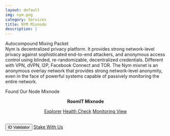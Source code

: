 ```yaml
---
layout: default
img: nym.png
category: Services
title: NYM Mixnode
description: |
---
```

<div class="col-8">
<span class="badge badge-primary">Autocompound </span>
<span class="badge badge-primary">Mixing Packet  </span>
</div>
Nym is decentralized privacy platform. It provides strong network-level privacy against sophisticated end-to-end attackers, and anonymous access control using blinded, re-randomizable, decentralized credentials. Different with VPN, dVPN, l2P, Facebook Connect and TOR. The Nym mixnet is an anonymous overlay network that provides strong network-level anonymity, even in the face of powerful systems capable of passively monitoring the entire network.



Found Our Node Mixnode

<center>
<b> RoomIT Mixnode </b> 
<br>

<a href="https://mixnet.explorers.guru/mixnode/AGaEw8kZuNAGZyQXYrtedaZcAYUE7aUzngeYGrBgHETo" class="btn btn-success margin-top-4" target="_blank">Explorer</a>
<input type="text" id="clip_one" value="AGaEw8kZuNAGZyQXYrtedaZcAYUE7aUzngeYGrBgHETo" hidden=true>
<a href="https://health.roomit.xyz/status/nym-mixnode/" class="btn btn-info margin-top-4" target="_blank">Health Check</a>
<a href="/pdf/RoomIT_NYM-Grafana.pdf" class="btn btn-success margin-top-4">Monitoring View</a> 
</center>
<br>
<button onclick="clip_one_func()"   id="demo-1" class="btn btn-warning margin-top-4">ID Validator</button>
<a href="https://docs.roomit.xyz/mainnet/nym/nym-mixnode/how-to-stake-your-token"  class="btn btn-success margin-top-4"  target="_blank">Stake With Us</a>
